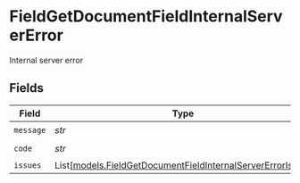 # FieldGetDocumentFieldInternalServerError

Internal server error


## Fields

| Field                                                                                                                    | Type                                                                                                                     | Required                                                                                                                 | Description                                                                                                              |
| ------------------------------------------------------------------------------------------------------------------------ | ------------------------------------------------------------------------------------------------------------------------ | ------------------------------------------------------------------------------------------------------------------------ | ------------------------------------------------------------------------------------------------------------------------ |
| `message`                                                                                                                | *str*                                                                                                                    | :heavy_check_mark:                                                                                                       | N/A                                                                                                                      |
| `code`                                                                                                                   | *str*                                                                                                                    | :heavy_check_mark:                                                                                                       | N/A                                                                                                                      |
| `issues`                                                                                                                 | List[[models.FieldGetDocumentFieldInternalServerErrorIssue](../models/fieldgetdocumentfieldinternalservererrorissue.md)] | :heavy_minus_sign:                                                                                                       | N/A                                                                                                                      |